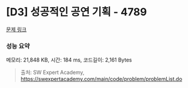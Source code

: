# [D3] 성공적인 공연 기획 - 4789 

[문제 링크](https://swexpertacademy.com/main/code/problem/problemDetail.do?contestProbId=AWS2dSgKA8MDFAVT) 

### 성능 요약

메모리: 21,848 KB, 시간: 184 ms, 코드길이: 2,161 Bytes



> 출처: SW Expert Academy, https://swexpertacademy.com/main/code/problem/problemList.do